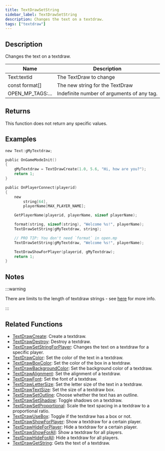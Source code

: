 ```yaml
---
title: TextDrawSetString
sidebar_label: TextDrawSetString
description: Changes the text on a textdraw.
tags: ["textdraw"]
---
```


## Description

Changes the text on a textdraw.

| Name             | Description                                |
| ---------------- | ------------------------------------------ |
| Text:textid      | The TextDraw to change                     |
| const format[]   | The new string for the TextDraw            |
| OPEN_MP_TAGS:... | Indefinite number of arguments of any tag. |

## Returns

This function does not return any specific values.

## Examples

```c
new Text:gMyTextdraw;

public OnGameModeInit()
{
    gMyTextdraw = TextDrawCreate(1.0, 5.6, "Hi, how are you?");
    return 1;
}

public OnPlayerConnect(playerid)
{
    new
        string[64],
        playerName[MAX_PLAYER_NAME];

    GetPlayerName(playerid, playerName, sizeof playerName);

    format(string, sizeof(string), "Welcome %s!", playerName);
    TextDrawSetString(gMyTextdraw, string);

    // PRO TIP: You don't need `format` in open.mp
    TextDrawSetString(gMyTextdraw, "Welcome %s!", playerName);

    TextDrawShowForPlayer(playerid, gMyTextdraw);
    return 1;
}
```

## Notes

:::warning

There are limits to the length of textdraw strings - see [here](../resources/limits) for more info.

:::

## Related Functions

- [TextDrawCreate](TextDrawCreate): Create a textdraw.
- [TextDrawDestroy](TextDrawDestroy): Destroy a textdraw.
- [TextDrawSetStringForPlayer](TextDrawSetStringForPlayer): Changes the text on a textdraw for a specific player.
- [TextDrawColor](TextDrawColor): Set the color of the text in a textdraw.
- [TextDrawBoxColor](TextDrawBoxColor): Set the color of the box in a textdraw.
- [TextDrawBackgroundColor](TextDrawBackgroundColor): Set the background color of a textdraw.
- [TextDrawAlignment](TextDrawAlignment): Set the alignment of a textdraw.
- [TextDrawFont](TextDrawFont): Set the font of a textdraw.
- [TextDrawLetterSize](TextDrawLetterSize): Set the letter size of the text in a textdraw.
- [TextDrawTextSize](TextDrawTextSize): Set the size of a textdraw box.
- [TextDrawSetOutline](TextDrawSetOutline): Choose whether the text has an outline.
- [TextDrawSetShadow](TextDrawSetShadow): Toggle shadows on a textdraw.
- [TextDrawSetProportional](TextDrawSetProportional): Scale the text spacing in a textdraw to a proportional ratio.
- [TextDrawUseBox](TextDrawUseBox): Toggle if the textdraw has a box or not.
- [TextDrawShowForPlayer](TextDrawShowForPlayer): Show a textdraw for a certain player.
- [TextDrawHideForPlayer](TextDrawHideForPlayer): Hide a textdraw for a certain player.
- [TextDrawShowForAll](TextDrawShowForAll): Show a textdraw for all players.
- [TextDrawHideForAll](TextDrawHideForAll): Hide a textdraw for all players.
- [TextDrawGetString](TextDrawGetString): Gets the text of a textdraw.
